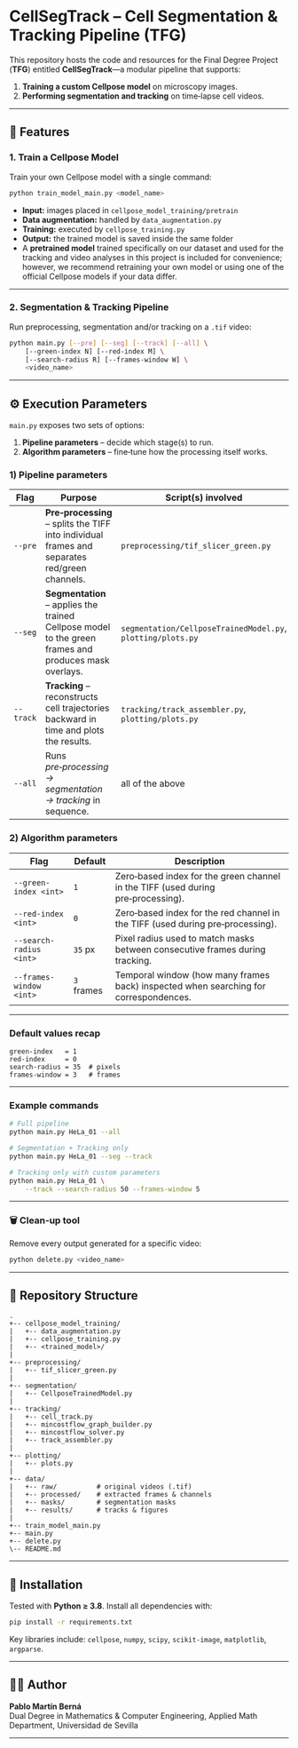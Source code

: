 # CellSegTrack – Cell Segmentation & Tracking Pipeline (TFG)

This repository hosts the code and resources for the Final Degree Project (**TFG**) entitled **CellSegTrack**—a modular pipeline that supports:

1. **Training a custom Cellpose model** on microscopy images.  
2. **Performing segmentation and tracking** on time‑lapse cell videos.

---

## 🧠 Features

### 1. Train a Cellpose Model

Train your own Cellpose model with a single command:

```bash
python train_model_main.py <model_name>
```

* **Input:** images placed in `cellpose_model_training/pretrain`  
* **Data augmentation:** handled by `data_augmentation.py`  
* **Training:** executed by `cellpose_training.py`  
* **Output:** the trained model is saved inside the same folder  
* A **pretrained model** trained specifically on our dataset and used for the tracking and video analyses in this project is included for convenience; however, we recommend retraining your own model or using one of the official Cellpose models if your data differ.

---

### 2. Segmentation & Tracking Pipeline

Run preprocessing, segmentation and/or tracking on a `.tif` video:

```bash
python main.py [--pre] [--seg] [--track] [--all] \
    [--green-index N] [--red-index M] \
    [--search-radius R] [--frames-window W] \
    <video_name>
```

---

## ⚙️ Execution Parameters

`main.py` exposes two sets of options:

1. **Pipeline parameters** – decide which stage(s) to run.  
2. **Algorithm parameters** – fine‑tune how the processing itself works.

### 1) Pipeline parameters
| Flag | Purpose | Script(s) involved |
|------|---------|--------------------|
| `--pre` | **Pre‑processing** – splits the TIFF into individual frames and separates red/green channels. | `preprocessing/tif_slicer_green.py` |
| `--seg` | **Segmentation** – applies the trained Cellpose model to the green frames and produces mask overlays. | `segmentation/CellposeTrainedModel.py`, `plotting/plots.py` |
| `--track` | **Tracking** – reconstructs cell trajectories backward in time and plots the results. | `tracking/track_assembler.py`, `plotting/plots.py` |
| `--all` | Runs *pre‑processing → segmentation → tracking* in sequence. | all of the above |

### 2) Algorithm parameters
| Flag | Default | Description |
|------|---------|-------------|
| `--green-index <int>` | `1` | Zero‑based index for the green channel in the TIFF (used during pre‑processing). |
| `--red-index <int>`   | `0` | Zero‑based index for the red channel in the TIFF (used during pre‑processing). |
| `--search-radius <int>` | `35` px | Pixel radius used to match masks between consecutive frames during tracking. |
| `--frames-window <int>` | `3` frames | Temporal window (how many frames back) inspected when searching for correspondences. |

---

### Default values recap

```text
green-index   = 1
red-index     = 0
search-radius = 35  # pixels
frames-window = 3   # frames
```

---

### Example commands

```bash
# Full pipeline
python main.py HeLa_01 --all

# Segmentation + Tracking only
python main.py HeLa_01 --seg --track

# Tracking only with custom parameters
python main.py HeLa_01 \
    --track --search-radius 50 --frames-window 5
```

---

### 🗑 Clean‑up tool

Remove every output generated for a specific video:

```bash
python delete.py <video_name>
```

---

## 📂 Repository Structure

```
.
+-- cellpose_model_training/
|   +-- data_augmentation.py
|   +-- cellpose_training.py
|   +-- <trained_model>/
|
+-- preprocessing/
|   +-- tif_slicer_green.py
|
+-- segmentation/
|   +-- CellposeTrainedModel.py
|
+-- tracking/
|   +-- cell_track.py
|   +-- mincostflow_graph_builder.py
|   +-- mincostflow_solver.py
|   +-- track_assembler.py
|
+-- plotting/
|   +-- plots.py
|
+-- data/
|   +-- raw/          # original videos (.tif)
|   +-- processed/    # extracted frames & channels
|   +-- masks/        # segmentation masks
|   +-- results/      # tracks & figures
|
+-- train_model_main.py
+-- main.py
+-- delete.py
\-- README.md
```

---

## 🔧 Installation

Tested with **Python ≥ 3.8**. Install all dependencies with:

```bash
pip install -r requirements.txt
```

Key libraries include: `cellpose`, `numpy`, `scipy`, `scikit-image`, `matplotlib`, `argparse`.

---

## 🙋‍♂️ Author

**Pablo Martín Berná**  
Dual Degree in Mathematics & Computer Engineering, Applied Math Department, Universidad de Sevilla

---
